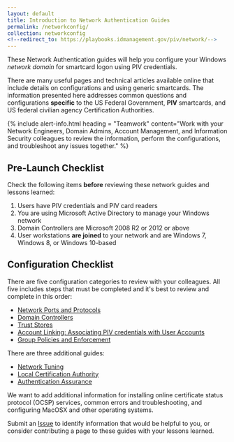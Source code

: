 ```yaml
---
layout: default
title: Introduction to Network Authentication Guides
permalink: /networkconfig/
collection: networkconfig
<!--redirect_to: https://playbooks.idmanagement.gov/piv/network/-->
---
```


These Network Authentication guides will help you configure your Windows _network domain_ for smartcard logon using PIV credentials.

There are many useful pages and technical articles available online that include details on configurations and using generic smartcards.  The information presented here addresses common questions and configurations **specific** to the US Federal Government, **PIV** smartcards, and US federal civilian agency Certification Authorities.

{% include alert-info.html heading = "Teamwork" content="Work with your Network Engineers, Domain Admins, Account Management, and Information Security colleagues to review the information, perform the configurations, and troubleshoot any issues together." %}

## Pre-Launch Checklist

Check the following items **before** reviewing these network guides and lessons learned:

1. Users have PIV credentials and PIV card readers
1. You are using Microsoft Active Directory to manage your Windows network
1. Domain Controllers are Microsoft 2008 R2 or 2012 or above
1. User workstations **are joined** to your network and are Windows 7, Windows 8, or Windows 10-based

## Configuration Checklist

There are five configuration categories to review with your colleagues.  All five includes steps that must be completed and it's best to review and complete in this order:    

- [Network Ports and Protocols]({{site.baseurl}}/networkconfig/ports/)
- [Domain Controllers]({{site.baseurl}}/networkconfig/domaincontrollers/)
- [Trust Stores]({{site.baseurl}}/networkconfig/trustedroots/)
- [Account Linking: Associating PIV credentials with User Accounts]({{site.baseurl}}/networkconfig/accounts/)
- [Group Policies and Enforcement]({{site.baseurl}}/networkconfig/grouppolicies/)


There are three additional guides:

- [Network Tuning]({{site.baseurl}}/networkconfig/tuning/)
- [Local Certification Authority]({{site.baseurl}}/networkconfig/localca/)
- [Authentication Assurance]({{site.baseurl}}/networkconfig/ama/)

We want to add additional information for installing online certificate status protocol (OCSP) services, common errors and troubleshooting, and configuring MacOSX and other operating systems.  

Submit an [Issue]({{site.repo_url}}/issues) to identify information that would be helpful to you, or consider contributing a page to these guides with your lessons learned.   



